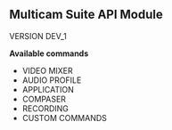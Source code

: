 ## Multicam Suite API Module
VERSION DEV_1

**Available commands**

* VIDEO MIXER
* AUDIO PROFILE
* APPLICATION
* COMPASER
* RECORDING
* CUSTOM COMMANDS
